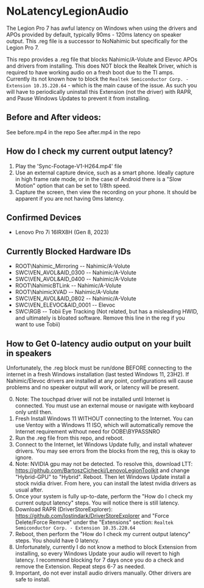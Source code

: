 # NoLatencyLegionAudio
The Legion Pro 7 has awful latency on Windows when using the drivers and APOs provided by default, typically 90ms - 120ms latency on speaker output.
This .reg file is a successor to NoNahimic but specifically for the Legion Pro 7.

This repo provides a .reg file that blocks Nahimic/A-Volute and Elevoc APOs and drivers from installing. This does NOT block the Realtek Driver, which is required to have working audio on a fresh boot due to the TI amps.
Currently its not known how to block the `Realtek Semiconductor Corp. - Extension 10.35.220.64` - which is the main cause of the issue.
As such you will have to periodically uninstall this Extension (not the driver) with RAPR, and Pause Windows Updates to prevent it from installing.

## Before and After videos:
See before.mp4 in the repo
See after.mp4 in the repo

## How do I check my current output latency?
1. Play the 'Sync-Footage-V1-H264.mp4' file 
2. Use an external capture device, such as a smart phone. Ideally capture in high frame rate mode, or in the case of Android there is a "Slow Motion" option that can be set to 1/8th speed.
3. Capture the screen, then view the recording on your phone. It should be apparent if you are not having 0ms latency.

## Confirmed Devices
* Lenovo Pro 7i 16IRX8H (Gen 8, 2023)

## Currently Blocked Hardware IDs
* ROOT\Nahimic_Mirroring -- Nahimic/A-Volute
* SWC\VEN_AVOL&AID_0300 -- Nahimic/A-Volute
* SWC\VEN_AVOL&AID_0400 -- Nahimic/A-Volute
* ROOT\NahimicBTLink -- Nahimic/A-Volute
* ROOT\NahimicXVAD -- Nahimic/A-Volute
* SWC\VEN_AVOL&AID_0802 -- Nahimic/A-Volute
* SWC\VEN_ELEVOC&AID_0001 -- Elevoc
* SWC\RGB -- Tobii Eye Tracking (Not related, but has a misleading HWID, and ultimately is bloated software. Remove this line in the reg if you want to use Tobii)

## How to Get 0-latency audio output on your built in speakers
Unfortunately, the .reg block must be run/done BEFORE connecting to the internet in a fresh Windows installation (last tested Windows 11, 23H2).
If Nahimic/Elevoc drivers are installed at any point, configurations will cause problems and no speaker output will work, or latency will be present.

0. Note: The touchpad driver will not be installed until Internet is connected. You must use an external mouse or navigate with keyboard only until then.
1. Fresh Install Windows 11 WITHOUT connecting to the Internet. You can use Ventoy with a Windows 11 ISO, which will automatically remove the Internet requirement without need for OOBE\BYPASSNRO
2. Run the .reg file from this repo, and reboot.
3. Connect to the Internet, let Windows Update fully, and install whatever drivers. You may see errors from the blocks from the reg, this is okay to ignore.
4. Note: NVIDIA gpu may not be detected. To resolve this, download LTT: https://github.com/BartoszCichecki/LenovoLegionToolkit and change "Hybrid-GPU" to "Hybrid". Reboot. Then let Windows Update install a stock nvidia driver. From here, you can install the latest nvidia drivers as usual after.
5. Once your system is fully up-to-date, perform the "How do I check my current output latency" steps. You will notice there is still latency.
6. Download RAPR (DriverStoreExplorer): https://github.com/lostindark/DriverStoreExplorer and "Force Delete/Force Remove" under the "Extensions" section: `Realtek Semiconductor Corp. - Extension 10.35.220.64`
7. Reboot, then perform the "How do I check my current output latency" steps. You should have 0 latency.
8. Unfortunately, currently I do not know a method to block Extension from installing, so every Windows Update your audio will revert to high latency. I recommend blocking for 7 days once you do a check and remove the Extension. Repeat steps 6-7 as needed.
9. Important, do not ever install audio drivers manually. Other drivers are safe to install.


